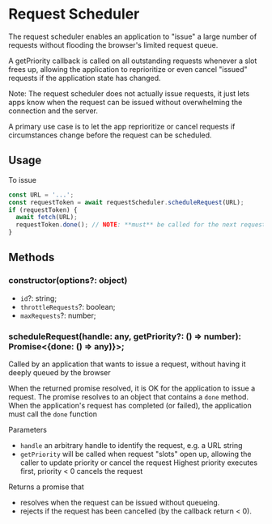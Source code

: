 # Request Scheduler

The request scheduler enables an application to "issue" a large number of requests without flooding the browser's limited request queue.

A getPriority callback is called on all outstanding requests whenever a slot frees up, allowing the application to reprioritize or even cancel "issued" requests if the application state has changed.

Note: The request scheduler does not actually issue requests, it just lets apps know when the request can be issued without overwhelming the connection and the server.

A primary use case is to let the app reprioritize or cancel requests if circumstances change before the request can be scheduled.

## Usage

To issue

```js
const URL = '...';
const requestToken = await requestScheduler.scheduleRequest(URL);
if (requestToken) {
  await fetch(URL);
  requestToken.done(); // NOTE: **must** be called for the next request in queue to resolve
}
```

## Methods

### constructor(options?: object)

- `id`?: string;
- `throttleRequests`?: boolean;
- `maxRequests`?: number;

### scheduleRequest(handle: any, getPriority?: () => number): Promise<{done: () => any)}>;

Called by an application that wants to issue a request, without having it deeply queued by the browser

When the returned promise resolved, it is OK for the application to issue a request.
The promise resolves to an object that contains a `done` method.
When the application's request has completed (or failed), the application must call the `done` function

Parameters

- `handle` an arbitrary handle to identify the request, e.g. a URL string
- `getPriority` will be called when request "slots" open up,
  allowing the caller to update priority or cancel the request
  Highest priority executes first, priority < 0 cancels the request

Returns a promise that

- resolves when the request can be issued without queueing.
- rejects if the request has been cancelled (by the callback return < 0).
